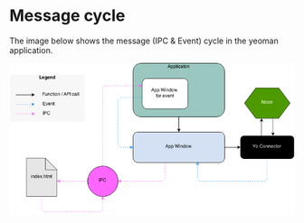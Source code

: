 # Message cycle

The image below shows the message (IPC & Event) cycle in the yeoman application. 

![Chrome Web Store](message-cycle.png)

